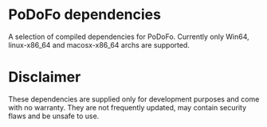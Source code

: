 # PoDoFo dependencies

A selection of compiled dependencies for PoDoFo. Currently only Win64, linux-x86_64
and macosx-x86_64 archs are supported.

# Disclaimer

These dependencies are supplied only for development purposes and come
with no warranty. They are not frequently updated, may contain security
flaws and be unsafe to use.
